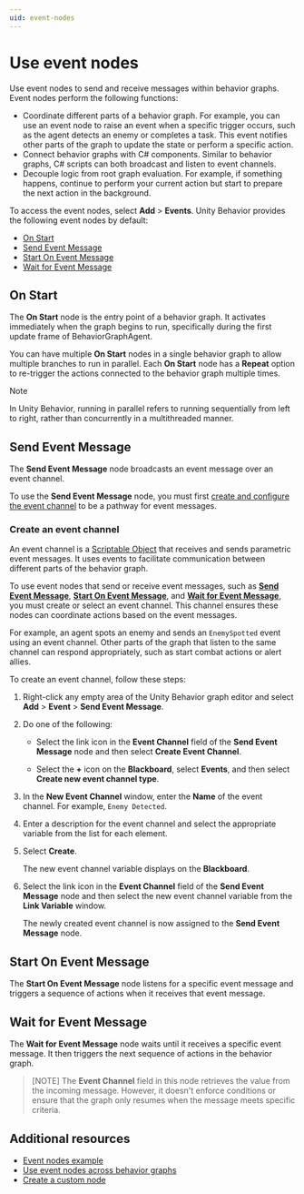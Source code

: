 ```yaml
---
uid: event-nodes
---
```


# Use event nodes

Use event nodes to send and receive messages within behavior graphs. Event nodes perform the following functions:

* Coordinate different parts of a behavior graph. For example, you can use an event node to raise an event when a specific trigger occurs, such as the agent detects an enemy or completes a task. This event notifies other parts of the graph to update the state or perform a specific action.
* Connect behavior graphs with C# components. Similar to behavior graphs, C# scripts can both broadcast and listen to event channels.
* Decouple logic from root graph evaluation. For example, if something happens, continue to perform your current action but start to prepare the next action in the background.

To access the event nodes, select **Add** > **Events**. Unity Behavior provides the following event nodes by default:

* [On Start](#on-start)
* [Send Event Message](#send-event-message)
* [Start On Event Message](#start-on-event-message)
* [Wait for Event Message](#wait-for-event-message)

## On Start

The **On Start** node is the entry point of a behavior graph. It activates immediately when the graph begins to run, specifically during the first update frame of BehaviorGraphAgent.

You can have multiple **On Start** nodes in a single behavior graph to allow multiple branches to run in parallel. Each **On Start** node has a **Repeat** option to re-trigger the actions connected to the behavior graph multiple times.

> [!NOTE]
> In Unity Behavior, running in parallel refers to running sequentially from left to right, rather than concurrently in a multithreaded manner.

## Send Event Message

The **Send Event Message** node broadcasts an event message over an event channel.

To use the **Send Event Message** node, you must first [create and configure the event channel](#create-an-event-channel) to be a pathway for event messages.

### Create an event channel

An event channel is a [Scriptable Object](https://docs.unity3d.com/Manual/class-ScriptableObject.html) that receives and sends parametric event messages. It uses events to facilitate communication between different parts of the behavior graph.

To use event nodes that send or receive event messages, such as [**Send Event Message**](#send-event-message), [**Start On Event Message**](#start-on-event-message), and [**Wait for Event Message**](#wait-for-event-message), you must create or select an event channel. This channel ensures these nodes can coordinate actions based on the event messages.

For example, an agent spots an enemy and sends an `EnemySpotted` event using an event channel. Other parts of the graph that listen to the same channel can respond appropriately, such as start combat actions or alert allies.

To create an event channel, follow these steps:

1. Right-click any empty area of the Unity Behavior graph editor and select **Add** > **Event** > **Send Event Message**.

1. Do one of the following:

   * Select the link icon in the **Event Channel** field of the **Send Event Message** node and then select **Create Event Channel**.

   * Select the **+** icon on the **Blackboard**, select **Events**, and then select **Create new event channel type**.

1. In the **New Event Channel** window, enter the **Name** of the event channel. For example, `Enemy Detected`.

1. Enter a description for the event channel and select the appropriate variable from the list for each element.

1. Select **Create**.

   The new event channel variable displays on the **Blackboard**.

1. Select the link icon in the **Event Channel** field of the **Send Event Message** node and then select the new event channel variable from the **Link Variable** window.

   The newly created event channel is now assigned to the **Send Event Message** node.

## Start On Event Message

The **Start On Event Message** node listens for a specific event message and triggers a sequence of actions when it receives that event message.

## Wait for Event Message

The **Wait for Event Message** node waits until it receives a specific event message. It then triggers the next sequence of actions in the behavior graph.

> [NOTE]
> The **Event Channel** field in this node retrieves the value from the incoming message. However, it doesn't enforce conditions or ensure that the graph only resumes when the message meets specific criteria.

## Additional resources

* [Event nodes example](event-nodes-example.md)
* [Use event nodes across behavior graphs](event-nodes-diff-graphs.md)
* [Create a custom node](create-custom-node.md)
